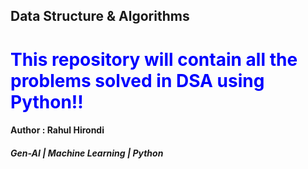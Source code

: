 ## <centre>Data Structure & Algorithms </centre>

<h1 style ="color:blue">This repository will contain all the problems solved in DSA using Python!!</h1>
<h4>Author : Rahul Hirondi</h4>
<h5>Gen-AI | Machine Learning | Python</h5>
